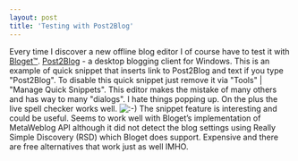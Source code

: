 ```yaml
---
layout: post
title: 'Testing with Post2Blog'
---
```

Every time I discover a new offline blog editor I of course have to test it with [Bloget™](http://www.blueonionsoftware.com/bloget). [Post2Blog](http://www.bytescout.com/post2blog.html) - a desktop blogging client for Windows. This is an example of quick snippet that inserts link to Post2Blog and text if you type "Post2Blog". To disable this quick snippet just remove it via "Tools" | "Manage Quick Snippets". This editor makes the mistake of many others and has way to many "dialogs". I hate things popping up. On the plus the live spell checker works well. ![:-)](http://picturelli.com/images/emo/smile_smile.gif) The snippet feature is interesting and could be useful. Seems to work well with Bloget’s implementation of MetaWeblog API although it did not detect the blog settings using Really Simple Discovery (RSD) which Bloget does support. Expensive and there are free alternatives that work just as well IMHO.
